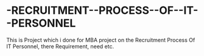 # -RECRUITMENT--PROCESS--OF--IT--PERSONNEL
This is Project  which i done for MBA project on the Recruitment Process Of IT Personnel, there Requirement, need etc.
